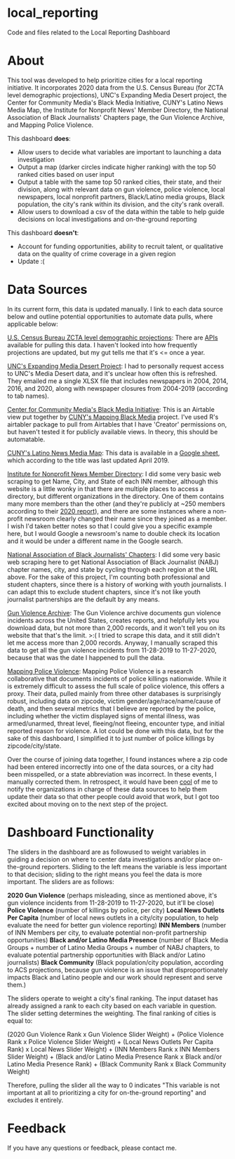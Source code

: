 # local_reporting
Code and files related to the Local Reporting Dashboard

# About
This tool was developed to help prioritize cities for a local reporting initiative. It incorporates 2020 data from the U.S. Census Bureau (for ZCTA level demographic projections), UNC's Expanding Media Desert project, the Center for Community Media's Black Media Initiative, CUNY's Latino News Media Map, the Institute for Nonprofit News' Member Directory, the National Association of Black Journalists' Chapters page, the Gun Violence Archive, and Mapping Police Violence. 

This dashboard **does**: 
- Allow users to decide what variables are important to launching a data investigation
- Output a map (darker circles indicate higher ranking) with the top 50 ranked cities based on user input
- Output a table with the same top 50 ranked cities, their state, and their division, along with relevant data on gun violence, police violence, local newspapers, local nonprofit partners, Black/Latino media groups, Black population, the city's rank within its division, and the city's rank overall.
- Allow users to download a csv of the data within the table to help guide decisions on local investigations and on-the-ground reporting

This dashboard **doesn't**:
- Account for funding opportunities, ability to recruit talent, or qualitative data on the quality of crime coverage in a given region
- Update :(

# Data Sources
In its current form, this data is updated manually. I link to each data source below and outline potential opportunities to automate data pulls, where applicable below:

[U.S. Census Bureau ZCTA level demographic projections](https://data.census.gov/cedsci/table?t=Race%20and%20Ethnicity&g=0100000US.860000&tid=ACSDT5Y2019.B02001&hidePreview=true): There are [APIs](https://api.census.gov/data/key_signup.html) available for pulling this data. I haven't looked into how frequently projections are updated, but my gut tells me that it's <= once a year.

[UNC's Expanding Media Desert Project](https://www.usnewsdeserts.com/reports/news-deserts-and-ghost-newspapers-will-local-news-survive/): I had to personally request access to UNC's Media Desert data, and it's unclear how often this is refreshed. They emailed me a single XLSX file that includes newspapers in 2004, 2014, 2016, and 2020, along with newspaper closures from 2004-2019 (according to tab names). 

[Center for Community Media's Black Media Initiative](https://airtable.com/shrKbdiGOaRdsSIIW/tblPDC9g46NM1n7Np): This is an Airtable view put together by [CUNY's Mapping Black Media](https://www.journalism.cuny.edu/2020/11/mapping-black-media/) project. I've used R's airtabler package to pull from Airtables that I have 'Creator' permissions on, but haven't tested it for publicly available views. In theory, this should be automatable.

[CUNY's Latino News Media Map](http://thelatinomediareport.journalism.cuny.edu/latino-media-report/): This data is available in a [Google sheet](https://docs.google.com/spreadsheets/d/1tJBBdteHEpqTBYco9Gn9HOOshQselWJLK97MLN3SWFU/edit#gid=1512912659), which according to the title was last updated April 2019.

[Institute for Nonprofit News Member Directory](https://inn.org/members/): I did some very basic web scraping to get Name, City, and State of each INN member, although this website is a little wonky in that there are multiple places to access a directory, but different organizations in the directory. One of them contains many more members than the other (and they're publicly at ~250 members according to their [2020 report](https://1l9nh32zekco14afdq2plfsw-wpengine.netdna-ssl.com/wp-content/uploads/2020/06/INN.2020.FINA_.06.15.20.pdf)), and there are some instances where a non-profit newsroom clearly changed their name since they joined as a member. I wish I'd taken better notes so that I could give you a specific example here, but I would Google a newsroom's name to double check its location and it would be under a different name in the Google search. 

[National Association of Black Journalists' Chapters](https://www.nabj.org/page/RegionMap): I did some very basic web scraping here to get National Association of Black Journalist (NABJ) chapter names, city, and state by cycling through each region at the URL above. For the sake of this project, I'm counting both professional and student chapters, since there is a history of working with youth journalists. I can adapt this to exclude student chapters, since it's not like youth journalist partnerships are the default by any means.

[Gun Violence Archive](https://www.gunviolencearchive.org/query): The Gun Violence archive documents gun violence incidents across the United States, creates reports, and helpfully lets you download data, but not more than 2,000 records, and it won't tell you on its website that that's the limit. >:( I tried to scrape this data, and it still didn't let me access more than 2,000 records. Anyway, I manually scraped this data to get all the gun violence incidents from 11-28-2019 to 11-27-2020, because that was the date I happened to pull the data.

[Mapping Police Violence](https://mappingpoliceviolence.org/aboutthedata): Mapping Police Violence is a research collaborative that documents incidents of police killings nationwide. While it is extremely difficult to assess the full scale of police violence, this offers a proxy. Their data, pulled mainly from three other databases is surprisingly robust, including data on zipcode, victim gender/age/race/name/cause of death, and then several metrics that I believe are reported by the police, including whether the victim displayed signs of mental illness, was armed/unarmed, threat level, fleeing/not fleeing, encounter type, and initial reported reason for violence. A lot could be done with this data, but for the sake of this dashboard, I simplified it to just number of police killings by zipcode/city/state. 

Over the course of joining data together, I found instances where a zip code had been entered incorrectly into one of the data sources, or a city had been misspelled, or a state abbreviation was incorrect. In these events, I manually corrected them. In retrospect, it would have been [cool](https://www.healthline.com/health/am-i-a-bad-person) of me to notify the organizations in charge of these data sources to help them update their data so that other people could avoid that work, but I got too excited about moving on to the next step of the project. 

# Dashboard Functionality
The sliders in the dashboard are as followused to weight variables in guiding a decision on where to center data investigations and/or place on-the-ground reporters. Sliding to the left means the variable is less important to that decision; sliding to the right means you feel the data is more important. The sliders are as follows:

**2020 Gun Violence** (perhaps misleading, since as mentioned above, it's gun violence incidents from 11-28-2019 to 11-27-2020, but it'll be close)
**Police Violence** (number of killings by police, per city)
**Local News Outlets Per Capita** (number of local news outlets in a city/city population, to help evaluate the need for better gun violence reporting)
**INN Members** (number of INN Members per city, to evaluate potential non-profit partnership opportunities)
**Black and/or Latino Media Presence** (number of Black Media Groups + number of Latino Media Groups + number of NABJ chapters, to evaluate potential partnership opportunities with Black and/or Latino journalists)
**Black Community** (Black population/city population, according to ACS projections, because gun violence is an issue that disproportionately impacts Black and Latino people and our work should represent and serve them.)

The sliders operate to weight a city's final ranking. The input dataset has already assigned a rank to each city based on each variable in question. The slider setting determines the weighting. The final ranking of cities is equal to:

(2020 Gun Violence Rank x Gun Violence Slider Weight) + (Police Violence Rank x Police Violence Slider Weight) + (Local News Outlets Per Capita Rank) x Local News Slider Weight) + (INN Members Rank x INN Members Slider Weight) + (Black and/or Latino Media Presence Rank x Black and/or Latino Media Presence Rank) + (Black Community Rank x Black Community Weight)

Therefore, pulling the slider all the way to 0 indicates "This variable is not important at all to prioritizing a city for on-the-ground reporting" and excludes it entirely.

# Feedback
If you have any questions or feedback, please contact me. 









